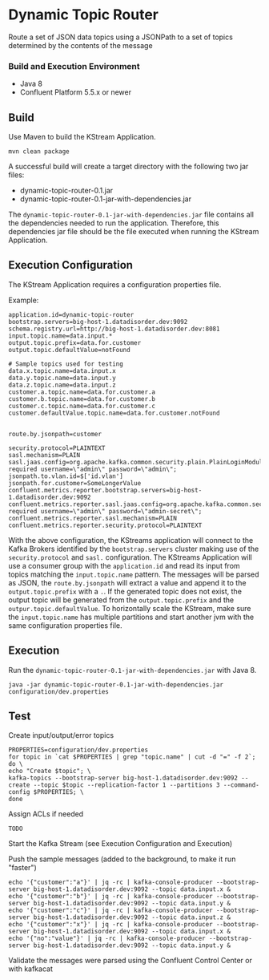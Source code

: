 # Dynamic Topic Router
Route a set of JSON data topics using a JSONPath to a set of topics determined by the contents of the message

### Build and Execution Environment
* Java 8
* Confluent Platform 5.5.x or newer

## Build
Use Maven to build the KStream Application.

```
mvn clean package
```

A successful build will create a target directory with the following two jar files:
* dynamic-topic-router-0.1.jar
* dynamic-topic-router-0.1-jar-with-dependencies.jar

The `dynamic-topic-router-0.1-jar-with-dependencies.jar` file contains all the dependencies needed to run the application. Therefore, this dependencies jar file should be the file executed when running the KStream Application.

## Execution Configuration
The KStream Application requires a configuration properties file.

Example:
```
application.id=dynamic-topic-router
bootstrap.servers=big-host-1.datadisorder.dev:9092
schema.registry.url=http://big-host-1.datadisorder.dev:8081
input.topic.name=data.input.*
output.topic.prefix=data.for.customer
output.topic.defaultValue=notFound

# Sample topics used for testing
data.x.topic.name=data.input.x
data.y.topic.name=data.input.y
data.z.topic.name=data.input.z
customer.a.topic.name=data.for.customer.a
customer.b.topic.name=data.for.customer.b
customer.c.topic.name=data.for.customer.c
customer.defaultValue.topic.name=data.for.customer.notFound


route.by.jsonpath=customer

security.protocol=PLAINTEXT
sasl.mechanism=PLAIN
sasl.jaas.config=org.apache.kafka.common.security.plain.PlainLoginModule required username=\"admin\" password=\"admin\";
jsonpath.to.vlan.id=$['id.vlan']
jsonpath.for.customer=SomeLongerValue
confluent.metrics.reporter.bootstrap.servers=big-host-1.datadisorder.dev:9092
confluent.metrics.reporter.sasl.jaas.config=org.apache.kafka.common.security.plain.PlainLoginModule required username=\"admin\" password=\"admin-secret\";
confluent.metrics.reporter.sasl.mechanism=PLAIN
confluent.metrics.reporter.security.protocol=PLAINTEXT
```

With the above configuration, the KStreams application will connect to the Kafka Brokers identified by the `bootstrap.servers` cluster making use of the `security.protocol` and `sasl.` configuration. The KStreams Application will use a consumer group with the `application.id` and read its input from topics matching the `input.topic.name` pattern. The messages will be parsed as JSON, the `route.by.jsonpath` will extract a value and append it to the `output.topic.prefix` with a `.`. If the generated topic does not exist, the output topic will be generated from the `output.topic.prefix` and the `outpur.topic.defaultValue`. To horizontally scale the KStream, make sure the `input.topic.name` has multiple partitions and start another jvm with the same configuration properties file.

## Execution
Run the `dynamic-topic-router-0.1-jar-with-dependencies.jar` with Java 8.

```
java -jar dynamic-topic-router-0.1-jar-with-dependencies.jar configuration/dev.properties
```


## Test
Create input/output/error topics

```
PROPERTIES=configuration/dev.properties
for topic in `cat $PROPERTIES | grep "topic.name" | cut -d "=" -f 2`; do \
echo "Create $topic"; \
kafka-topics --bootstrap-server big-host-1.datadisorder.dev:9092 --create --topic $topic --replication-factor 1 --partitions 3 --command-config $PROPERTIES; \
done
```

Assign ACLs if needed
```
TODO
```

Start the Kafka Stream (see Execution Configuration and Execution)

Push the sample messages (added to the background, to make it run "faster")
```
echo '{"customer":"a"}' | jq -rc | kafka-console-producer --bootstrap-server big-host-1.datadisorder.dev:9092 --topic data.input.x &
echo '{"customer":"b"}' | jq -rc | kafka-console-producer --bootstrap-server big-host-1.datadisorder.dev:9092 --topic data.input.y &
echo '{"customer":"c"}' | jq -rc | kafka-console-producer --bootstrap-server big-host-1.datadisorder.dev:9092 --topic data.input.z &
echo '{"customer":"x"}' | jq -rc | kafka-console-producer --bootstrap-server big-host-1.datadisorder.dev:9092 --topic data.input.x &
echo '{"no":"value"}' | jq -rc | kafka-console-producer --bootstrap-server big-host-1.datadisorder.dev:9092 --topic data.input.y &
```

Validate the messages were parsed using the Confluent Control Center or with kafkacat

